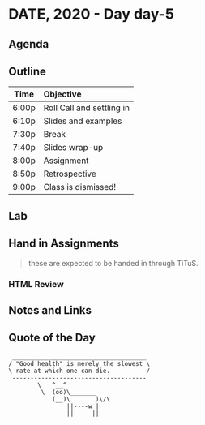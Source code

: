 

# DATE, 2020 - Day day-5


## Agenda



## Outline

| Time   | Objective                        |
| -------|:---------------------------------|
| 6:00p  | Roll Call and settling in        |
| 6:10p  | Slides and examples              |
| 7:30p  | Break                            |
| 7:40p  | Slides wrap-up                   |
| 8:00p  | Assignment                       |
| 8:50p  | Retrospective                    |
| 9:00p  | Class is dismissed!              |


## Lab


## Hand in Assignments
>these are expected to be handed in through TiTuS.



### HTML Review


## Notes and Links


## Quote of the Day 

```
 _____________________________________
/ "Good health" is merely the slowest \
\ rate at which one can die.          /
 -------------------------------------
        \   ^__^
         \  (oo)\_______
            (__)\       )\/\
                ||----w |
                ||     ||

```
